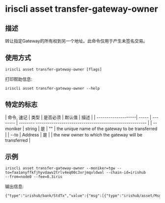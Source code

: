 # iriscli asset transfer-gateway-owner

## 描述

转让指定Gateway的所有权到另一个地址。此命令仅用于产生未签名交易。

## 使用方式

```
iriscli asset transfer-gateway-owner [flags]
```

打印帮助信息:
```
iriscli asset transfer-gateway-owner --help
```

## 特定的标志

| 命令, 速记     | 类型   | 是否必须 | 默认值   | 描述                                                       |
| --------------------| -----  | -------- | --------  -------------------------------------------------------- |
| --moniker           | string  | 是     | ""       | the unique name of the gateway to be transferred       |
| --to                | Address | 是     |          | the new owner to which the gateway will be transferred |


## 示例

```
iriscli asset transfer-gateway-owner --moniker=tgw --to=faa1anyffkfjhyvdawv2trlv4eq00c3xrjmqvldwal --chain-id=irishub 
--from=node0 --fee=0.3iris
```

输出信息:
```txt
{"type":"irishub/bank/StdTx","value":{"msg":[{"type":"irishub/asset/MsgTransferGatewayOwner","value":{"owner":"faa1an4wfvsnxrp97lug5fngct6melhgcuvdv2qye3","moniker":"testgw","to":"faa1anyffkfjhyvdawv2trlv4eq00c3xrjmqvldwal"}}],"fee":{"amount":[{"denom":"iris-atto","amount":"600000000000000000"}],"gas":"50000"},"signatures":null,"memo":""}}
```
